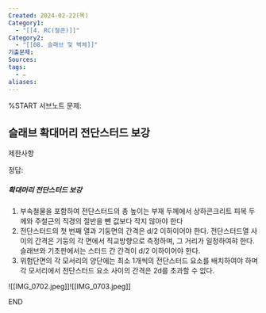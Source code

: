 ```yaml
---
Created: 2024-02-22(목)
Category1:
  - "[[4. RC(철콘)]]"
Category2:
  - "[[08. 슬래브 및 벽체]]"
기출문제: 
Sources: 
tags:
  - ✏️
aliases:
---
```

%START
서브노트
문제:  

## 슬래브 확대머리 전단스터드 보강 

제한사항

정답: 

##### 확대머리 전단스터드 보강

1. 부속철물을 포함하여 전단스터드의 총 높이는 부재 두께에서 상하콘크리트 피복 두께와 주철근의 직경의 절반을 뺀 값보다 작지 않아야 한다
2. 전단스터드의 첫 번째 열과 기둥면의 간격은 d/2 이하이어야 한다. 전단스터드열 사이의 간격은 기둥의 각 면에서 직교방향으로 측정하며, 그 거리가 일정하여햐 한다. 슬래브와 기초판에서는 스터드 간 간격이  d/2 이하이어야 한다.
3. 위험단면의 각 모서리의 양단에는 최소 1개씩의 전단스터드 요소를 배치하여야 하며 각 모서리에서 전단스터드 요소 사이의 간격은 2d를 초과할 수 없다.

![[IMG_0702.jpeg]]![[IMG_0703.jpeg]]

END

